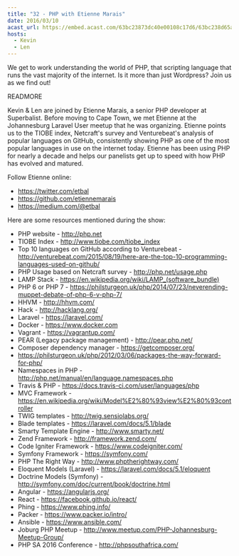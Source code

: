 ```yaml
---
title: "32 - PHP with Etienne Marais"
date: 2016/03/10
acast_url: https://embed.acast.com/63bc23873dc40e00108c17d6/63bc238d65ae3d001128d7d1
hosts:
  - Kevin
  - Len
---
```


We get to work understanding the world of PHP, that scripting language that runs the vast majority of the internet. Is it more than just Wordpress? Join us as we find out!

READMORE

Kevin & Len are joined by Etienne Marais, a senior PHP developer at Superbalist. Before moving to Cape Town, we met Etienne at the Johannesburg Laravel User meetup that he was organizing. Etienne points us to the TIOBE index, Netcraft's survey and Venturebeat's analysis of popular languages on GitHub, consistently showing PHP as one of the most popular languages in use on the internet today. Etienne has been using PHP for nearly a decade and helps our panelists get up to speed with how PHP has evolved and matured.

Follow Etienne online:

- https://twitter.com/etbal
- https://github.com/etiennemarais
- https://medium.com/@etbal

Here are some resources mentioned during the show:

* PHP website - http://php.net
* TIOBE Index - http://www.tiobe.com/tiobe_index
* Top 10 languages on GitHub according to Venturebeat - http://venturebeat.com/2015/08/19/here-are-the-top-10-programming-languages-used-on-github/
* PHP Usage based on Netcraft survey - http://php.net/usage.php
* LAMP Stack - https://en.wikipedia.org/wiki/LAMP_(software_bundle)
* PHP 6 or PHP 7 - https://philsturgeon.uk/php/2014/07/23/neverending-muppet-debate-of-php-6-v-php-7/
* HHVM - http://hhvm.com/
* Hack - http://hacklang.org/
* Laravel - https://laravel.com/
* Docker - https://www.docker.com
* Vagrant - https://vagrantup.com/
* PEAR (Legacy package management) - http://pear.php.net/
* Composer dependency manager - https://getcomposer.org/
* https://philsturgeon.uk/php/2012/03/06/packages-the-way-forward-for-php/
* Namespaces in PHP - http://php.net/manual/en/language.namespaces.php
* Travis & PHP - https://docs.travis-ci.com/user/languages/php
* MVC Framework - https://en.wikipedia.org/wiki/Model%E2%80%93view%E2%80%93controller
* TWIG templates - http://twig.sensiolabs.org/
* Blade templates - https://laravel.com/docs/5.1/blade
* Smarty Template Engine - http://www.smarty.net/
* Zend Framework - http://framework.zend.com/
* Code Igniter Framework - https://www.codeigniter.com/
* Symfony Framework - https://symfony.com/
* PHP The Right Way - http://www.phptherightway.com/
* Eloquent Models (Laravel) - https://laravel.com/docs/5.1/eloquent
* Doctrine Models (Symfony) - http://symfony.com/doc/current/book/doctrine.html
* Angular - https://angularjs.org/
* React - https://facebook.github.io/react/
* Phing - https://www.phing.info/
* Packer - https://www.packer.io/intro/
* Ansible - https://www.ansible.com/
* Joburg PHP Meetup - http://www.meetup.com/PHP-Johannesburg-Meetup-Group/
* PHP SA 2016 Conference - http://phpsouthafrica.com/
